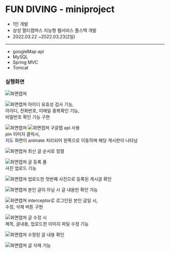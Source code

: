 # FUN DIVING - miniproject

- 1인 개발
- 삼성 멀티캠퍼스 지능형 웹서비스 풀스택 개발
- 2022.03.22 ~2022.03.23(2일)

----

- googleMap api
- MySQL
- Spring MVC
- Tomcat

<h3>실행화면</h3>

![화면캡쳐](https://github.com/hyeyoung-dev/MultiCampus-Project/blob/main/Spring-Project/Project02_Web/%ED%99%94%EB%A9%B4%EC%BA%A1%EC%B2%98/1.png)

![화면캡쳐](https://github.com/hyeyoung-dev/MultiCampus-Project/blob/main/Spring-Project/Project02_Web/%ED%99%94%EB%A9%B4%EC%BA%A1%EC%B2%98/2.png)
아이디 유효성 검사 기능, <br/>
아이디, 전화번호, 이메일 중복확인 기능,<br/>
비밀번호 확인 기능 구현<br/>

![화면캡쳐](https://github.com/hyeyoung-dev/MultiCampus-Project/blob/main/Spring-Project/Project02_Web/%ED%99%94%EB%A9%B4%EC%BA%A1%EC%B2%98/3.png)
![화면캡쳐](https://github.com/hyeyoung-dev/MultiCampus-Project/blob/main/Spring-Project/Project02_Web/%ED%99%94%EB%A9%B4%EC%BA%A1%EC%B2%98/1.png)
구글맵 api 사용<br/>
pin 이미지 클릭시, <br/>
지도 화면이 animate 처리되어 왼쪽으로 이동하며 해당 게시판이 나타남<br/>

![화면캡쳐](https://github.com/hyeyoung-dev/MultiCampus-Project/blob/main/Spring-Project/Project02_Web/%ED%99%94%EB%A9%B4%EC%BA%A1%EC%B2%98/4.png)
최신 글 순서로 정렬<br/>

![화면캡쳐](https://github.com/hyeyoung-dev/MultiCampus-Project/blob/main/Spring-Project/Project02_Web/%ED%99%94%EB%A9%B4%EC%BA%A1%EC%B2%98/11.png)
글 등록 폼 <br/>
사진 업로드 기능 <br/>

![화면캡쳐](https://github.com/hyeyoung-dev/MultiCampus-Project/blob/main/Spring-Project/Project02_Web/%ED%99%94%EB%A9%B4%EC%BA%A1%EC%B2%98/12.png)
업로드한 첫번째 사진으로 등록된 게시글 확인 <br/>

![화면캡쳐](https://github.com/hyeyoung-dev/MultiCampus-Project/blob/main/Spring-Project/Project02_Web/%ED%99%94%EB%A9%B4%EC%BA%A1%EC%B2%98/5.png)
본인 글이 아닐 시 글 내용만 확인 가능<br/>

![화면캡쳐](https://github.com/hyeyoung-dev/MultiCampus-Project/blob/main/Spring-Project/Project02_Web/%ED%99%94%EB%A9%B4%EC%BA%A1%EC%B2%98/6.png)
interceptor로 로그인된 본인 글일 시,<br/>
수정, 삭제 버튼 구현 <br/>

![화면캡쳐](https://github.com/hyeyoung-dev/MultiCampus-Project/blob/main/Spring-Project/Project02_Web/%ED%99%94%EB%A9%B4%EC%BA%A1%EC%B2%98/7.png)
글 수정 시  <br/>
제목, 글내용, 업로드한 이미지 파일 수정 기능 <br/>

![화면캡쳐](https://github.com/hyeyoung-dev/MultiCampus-Project/blob/main/Spring-Project/Project02_Web/%ED%99%94%EB%A9%B4%EC%BA%A1%EC%B2%98/8.png)
수정된 글 내용 확인 <br/>

![화면캡쳐](https://github.com/hyeyoung-dev/MultiCampus-Project/blob/main/Spring-Project/Project02_Web/%ED%99%94%EB%A9%B4%EC%BA%A1%EC%B2%98/9.png)
글 삭제 기능
